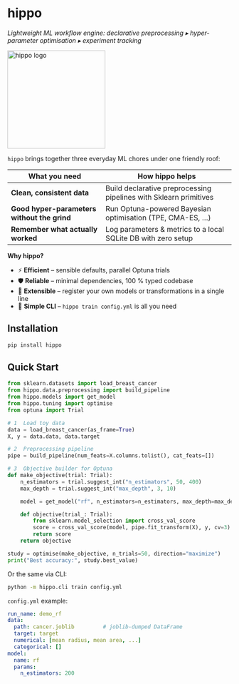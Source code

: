 # hippo

*Lightweight ML workflow engine: declarative preprocessing ▸ hyper-parameter optimisation ▸ experiment tracking*

<img src="https://i.ibb.co/69jrJSv/CA30-BEF0-6-D8-B-4-FD4-A7-E8-D18427-D94-F87.png" width="220" alt="hippo logo">

`hippo` brings together three everyday ML chores under one friendly roof:

| What you need                                      | How hippo helps |
|----------------------------------------------------|-----------------|
| **Clean, consistent data**                         | Build declarative preprocessing pipelines with Sklearn primitives |
| **Good hyper-parameters without the grind**        | Run Optuna-powered Bayesian optimisation (TPE, CMA-ES, …) |
| **Remember what actually worked**                  | Log parameters & metrics to a local SQLite DB with zero setup |

**Why hippo?**

* ⚡ **Efficient** – sensible defaults, parallel Optuna trials  
* 🛡️ **Reliable** – minimal dependencies, 100 % typed codebase  
* 🔌 **Extensible** – register your own models or transformations in a single line  
* 🐚 **Simple CLI** – `hippo train config.yml` is all you need

## Installation

```bash
pip install hippo
```

## Quick Start

```python
from sklearn.datasets import load_breast_cancer
from hippo.data.preprocessing import build_pipeline
from hippo.models import get_model
from hippo.tuning import optimise
from optuna import Trial

# 1  Load toy data
data = load_breast_cancer(as_frame=True)
X, y = data.data, data.target

# 2  Preprocessing pipeline
pipe = build_pipeline(num_feats=X.columns.tolist(), cat_feats=[])

# 3  Objective builder for Optuna
def make_objective(trial: Trial):
    n_estimators = trial.suggest_int("n_estimators", 50, 400)
    max_depth = trial.suggest_int("max_depth", 3, 10)

    model = get_model("rf", n_estimators=n_estimators, max_depth=max_depth, random_state=0)

    def objective(trial_: Trial):
        from sklearn.model_selection import cross_val_score
        score = cross_val_score(model, pipe.fit_transform(X), y, cv=3).mean()
        return score
    return objective

study = optimise(make_objective, n_trials=50, direction="maximize")
print("Best accuracy:", study.best_value)
```

Or the same via CLI:

```bash
python -m hippo.cli train config.yml
```

`config.yml` example:

```yaml
run_name: demo_rf
data:
  path: cancer.joblib         # joblib-dumped DataFrame
  target: target
  numerical: [mean radius, mean area, ...]
  categorical: []
model:
  name: rf
  params:
    n_estimators: 200
```